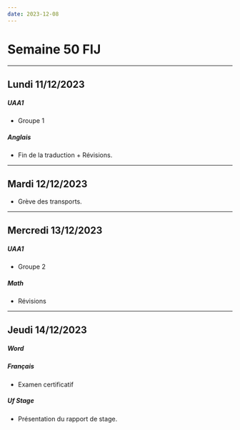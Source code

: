```yaml
---
date: 2023-12-08
---
```

# Semaine 50 FIJ

---
## Lundi 11/12/2023
##### UAA1
- Groupe 1 
##### Anglais
- Fin de la traduction + Révisions.

---
## Mardi 12/12/2023
- Grève des transports.

---
## Mercredi  13/12/2023
##### UAA1
- Groupe 2
##### Math 
- Révisions
---
## Jeudi 14/12/2023
##### Word

##### Français
- Examen certificatif

##### Uf Stage
- Présentation du rapport de stage.
